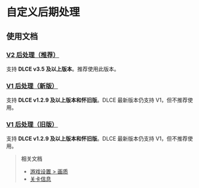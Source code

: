 # 自定义后期处理

## 使用文档

### [V2 后处理（推荐）](/dlce/custom-post-processing/v2)
支持 <b>DLCE v3.5 及以上版本</b>。推荐使用此版本。

### [V1 后处理（新版）](/dlce/custom-post-processing/v1.md)
支持 <b>DLCE v1.2.9 及以上版本和怀旧版</b>。DLCE 最新版本仍支持 V1，但不推荐使用。

### [V1 后处理（旧版）](/dlce/custom-post-processing/v1.md#Legacy)
支持 <b>DLCE v1.2.9 及以上版本和怀旧版</b>。DLCE 最新版本仍支持 V1，但不推荐使用。

<blockquote>

**相关文档**
- [游戏设置 > 画质](/dlce/game-settings.md#画质)
- [关卡信息](/dlce/level_information.md)

</blockquote>
